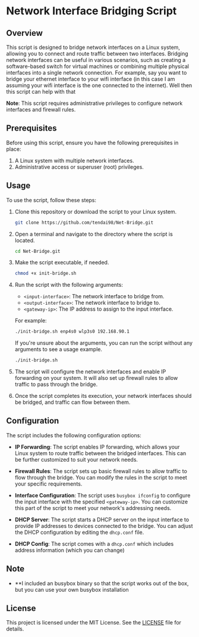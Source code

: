 # Network Interface Bridging Script

## Overview

This script is designed to bridge network interfaces on a Linux system, allowing you to connect and route traffic between two interfaces. Bridging network interfaces can be useful in various scenarios, such as creating a software-based switch for virtual machines or combining multiple physical interfaces into a single network connection.
For example, say you want to bridge your ethernet interface to your wifi interface (in this case I am assuming your wifi interface is the one connected to the internet). Well then this script can help with that

**Note**: This script requires administrative privileges to configure network interfaces and firewall rules.

## Prerequisites

Before using this script, ensure you have the following prerequisites in place:

1. A Linux system with multiple network interfaces.
2. Administrative access or superuser (root) privileges.

## Usage

To use the script, follow these steps:

1. Clone this repository or download the script to your Linux system.

   ```bash
   git clone https://github.com/tendai98/Net-Bridge.git
   ```

2. Open a terminal and navigate to the directory where the script is located.

   ```bash
   cd Net-Bridge.git
   ```

3. Make the script executable, if needed.

   ```bash
   chmod +x init-bridge.sh
   ```

4. Run the script with the following arguments:

   - `<input-interface>`: The network interface to bridge from.
   - `<output-interface>`: The network interface to bridge to.
   - `<gateway-ip>`: The IP address to assign to the input interface.

   For example:

   ```bash
   ./init-bridge.sh enp4s0 wlp3s0 192.168.90.1
   ```

   If you're unsure about the arguments, you can run the script without any arguments to see a usage example.

   ```bash
   ./init-bridge.sh
   ```

5. The script will configure the network interfaces and enable IP forwarding on your system. It will also set up firewall rules to allow traffic to pass through the bridge.

6. Once the script completes its execution, your network interfaces should be bridged, and traffic can flow between them.

## Configuration

The script includes the following configuration options:

- **IP Forwarding**: The script enables IP forwarding, which allows your Linux system to route traffic between the bridged interfaces. This can be further customized to suit your network needs.

- **Firewall Rules**: The script sets up basic firewall rules to allow traffic to flow through the bridge. You can modify the rules in the script to meet your specific requirements.

- **Interface Configuration**: The script uses `busybox ifconfig` to configure the input interface with the specified `<gateway-ip>`. You can customize this part of the script to meet your network's addressing needs.

- **DHCP Server**: The script starts a DHCP server on the input interface to provide IP addresses to devices connected to the bridge. You can adjust the DHCP configuration by editing the `dhcp.conf` file.

- **DHCP Config**: The script comes with a `dhcp.conf` which includes address information (which you can change)

## Note
 - **I included an busybox binary so that the script works out of the box, but you can use your own busybox installation

## License

This project is licensed under the MIT License. See the [LICENSE](LICENSE) file for details.

